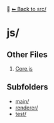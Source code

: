 📁 [⬅ Back to src/](../README.md)

# js/


## Other Files
1. [Core.js](./Core.js)

## Subfolders
- [main/](./main/README.md)
- [renderer/](./renderer/README.md)
- [test/](./test/README.md)